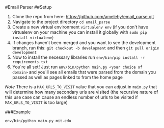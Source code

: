 #Email Parser
##Setup
1. Clone the repo from here: https://github.com/amelehy/email_parse.git
2. Navigate to the project directory `cd email_parse`
3. Create a new virtual environment `virtualenv env` (if you don't have virtualenv on your machine you can install it globally with `sudo pip install virtualenv`)
4. If changes haven't been merged and you want to see the development branch, run this: `git checkout -b development` and then `git pull origin development`
5. Now to install the necessary libraries run `env/bin/pip install -r requirements.txt`
6. You're all set! Just run `env/bin/python main.py <your choice of domain>` and you'll see all emails that were parsed from the domain you passed as well as pages linked to from the home page

*Note* 
There is a `MAX_URLS_TO_VISIT` value that you can adjust in `main.py` that will determine how many secondary urls are visited (the recursive nature of this use case can cause an endless number of urls to be visited if `MAX_URLS_TO_VISIT` is too large)

###Example
``` bash
env/bin/python main.py mit.edu
```